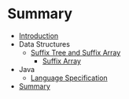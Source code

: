 # Summary

* [Introduction](README.md)
* Data Structures
    * [Suffix Tree and Suffix Array](suffix_tree_and_suffix_array.md)
        * [Suffix Array](suffix_array.md)   
* Java
   * [Language Specification](java_language_specification.md)
* [Summary](SUMMARY.md)


